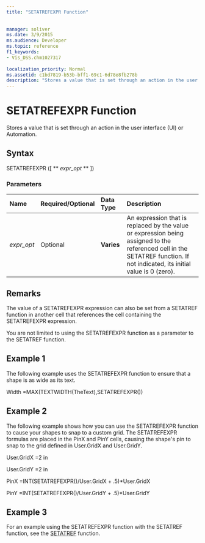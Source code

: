 ```yaml
---
title: "SETATREFEXPR Function"
 
 
manager: soliver
ms.date: 3/9/2015
ms.audience: Developer
ms.topic: reference
f1_keywords:
- Vis_DSS.chm1027317
 
localization_priority: Normal
ms.assetid: c1bd7819-b53b-bff1-69c1-6d78e8fb278b
description: "Stores a value that is set through an action in the user interface (UI) or Automation."
---
```


# SETATREFEXPR Function

Stores a value that is set through an action in the user interface (UI) or Automation.
  
## Syntax

SETATREFEXPR ([ ** *expr_opt* ** ]) 
  
### Parameters

|**Name**|**Required/Optional**|**Data Type**|**Description**|
|:-----|:-----|:-----|:-----|
| _expr_opt_ <br/> |Optional  <br/> |**Varies** <br/> |An expression that is replaced by the value or expression being assigned to the referenced cell in the SETATREF function. If not indicated, its initial value is 0 (zero).  <br/> |
   
## Remarks

The value of a SETATREFEXPR expression can also be set from a SETATREF function in another cell that references the cell containing the SETATREFEXPR expression. 
  
You are not limited to using the SETATREFEXPR function as a parameter to the SETATREF function. 
  
## Example 1

The following example uses the SETATREFEXPR function to ensure that a shape is as wide as its text.
  
Width =MAX(TEXTWIDTH(TheText),SETATREFEXPR())
  
## Example 2

The following example shows how you can use the SETATREFEXPR function to cause your shapes to snap to a custom grid. The SETATREFEXPR formulas are placed in the PinX and PinY cells, causing the shape's pin to snap to the grid defined in User.GridX and User.GridY. 
  
User.GridX =2 in
  
User.GridY =2 in
  
PinX =INT(SETATREFEXPR()/User.GridX + .5)\*User.GridX
  
PinY =INT(SETATREFEXPR()/User.GridY + .5)\*User.GridY
  
## Example 3

For an example using the SETATREFEXPR function with the SETATREF function, see the [SETATREF](setatref-function.md) function. 
  


